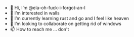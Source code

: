 - 👋 Hi, I’m @ela-oh-fuck-i-forgot-an-l
- 👀 I’m interested in walls
- 🌱 I’m currently learning rust and go and I feel like heaven
- 💞️ I’m looking to collaborate on getting rid of windows
- 📫 How to reach me ... don't

<!---
ela-oh-fuck-i-forgot-an-l/ela-oh-fuck-i-forgot-an-l is a ✨ special ✨ repository because its `README.md` (this file) appears on your GitHub profile.
You can click the Preview link to take a look at your changes.
--->

